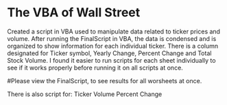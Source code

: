 # The VBA of Wall Street

Created a script in VBA used to manipulate data related to ticker prices and volume. After running the FinalScript in VBA, the data is condensed and is organized to show information for each individual ticker.
There is a column designated for Ticker symbol, Yearly Change, Percent Change and Total Stock Volume. I found it easier to run scripts for each sheet individually to see if it works properly before running it on all scripts at once.

#Please view the FinalScript, to see results for all worsheets at once.

There is also script for:
Ticker
Volume
Percent Change
